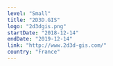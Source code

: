 ```yaml
---
level: "Small"
title: "2D3D.GIS"
logo: "2d3dgis.png"
startDate: "2018-12-14"
endDate: "2019-12-14"
link: "http://www.2d3d-gis.com/"
country: "France"
---
```

